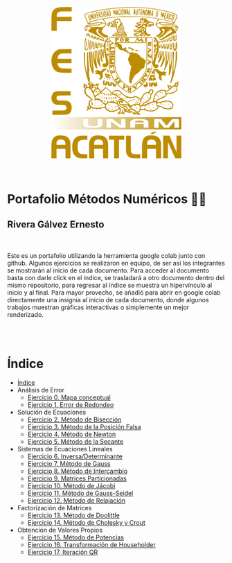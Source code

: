 <div class="img-container">
<center>
<img src="escudo-d.png"
     alt="Logo"
     style="width:300px; text-align:"center";" />
</center>
</div>
<br><br>

# Portafolio Métodos Numéricos :technologist:
## Rivera Gálvez Ernesto
<br>
<br>
Este es un portafolio utilizando la herramienta google colab junto con github. Algunos ejercicios se realizaron en equipo, de ser así los integrantes se mostrarán al inicio de cada documento. Para acceder al documento basta con darle click en el índice, se trasladará a otro documento dentro del mismo repositorio, para regresar al índice se muestra un hipervínculo al inicio y al final. Para mayor provecho, se añadió para abrir en google colab directamente una insignia al inicio de cada documento, donde algunos trabajos muestran gráficas interactivas o simplemente un mejor renderizado.

<br> <br>
# Índice

- [Índice](#índice)
- Análisis de Error
  - [Ejercicio 0. Mapa conceptual](https://github.com/neto-riga/Metodos_Numericos/blob/main/Ejercicio_0_mapa.md)
  - [Ejercicio 1. Error de Redondeo](https://github.com/neto-riga/Metodos_Numericos/blob/main/Ejercicio_1_Error_de_Redondeo.ipynb)
- Solución de Ecuaciones
  - [Ejercicio 2. Método de Bisección](https://github.com/neto-riga/Metodos_Numericos/blob/main/Ejercicio2_Biseccion.ipynb)
  - [Ejercicio 3. Método de la Posición Falsa](https://github.com/neto-riga/Metodos_Numericos/blob/main/Ejercicio_3_Posici%C3%B3n_Falsa.ipynb)
  - [Ejercicio 4. Método de Newton](https://github.com/neto-riga/Metodos_Numericos/blob/main/Ejercicio_4_M%C3%A9todo_de_Newton.ipynb)
  - [Ejercicio 5. Método de la Secante](https://github.com/neto-riga/Metodos_Numericos/blob/main/Ejercicio_5_Secante.ipynb)
- Sistemas de Ecuaciones Lineales
  - [Ejercicio 6. Inversa/Determinante](https://github.com/neto-riga/Metodos_Numericos/blob/main/Ejercicio_6_Inversa_Determinante.ipynb)
  - [Ejercicio 7. Método de Gauss](https://github.com/neto-riga/Metodos_Numericos/blob/main/Ejercicio_7_M%C3%A9todo_de_Gauss.ipynb)
  - [Ejercicio 8. Método de Intercambio](https://github.com/neto-riga/Metodos_Numericos/blob/main/Ejercicio_8_M%C3%A9todo_de_Intercambio.ipynb)
  - [Ejercicio 9. Matrices Particionadas](#ejercicio-9-matrices-particionadas)
  - [Ejercicio 10. Método de Jácobi](https://github.com/neto-riga/Metodos_Numericos/blob/main/Ejercicio_10_Jacobi.ipynb)
  - [Ejercicio 11. Método de Gauss-Seidel](https://github.com/neto-riga/Metodos_Numericos/blob/main/Ejercicio_11_Gauss_Seidel.ipynb)
  - [Ejercicio 12. Método de Relajación](#ejercicio-12-método-de-relajación)
- Factorización de Matrices
  - [Ejercicio 13. Método de Doolittle](https://github.com/neto-riga/Metodos_Numericos/blob/main/Ejercicio_13_Doolittle.ipynb)
  - [Ejercicio 14. Método de Cholesky y Crout](https://github.com/neto-riga/Metodos_Numericos/blob/main/Ejercicio_14_Cholesky.ipynb)
- Obtención de Valores Propios
  - [Ejercicio 15. Método de Potencias](https://github.com/neto-riga/Metodos_Numericos/blob/main/Ejercicio_15_Potencia.ipynb)
  - [Ejercicio 16. Transformación de Householder](https://github.com/neto-riga/Metodos_Numericos/blob/main/Ejercicio_16_Householder.ipynb)
  - [Ejercicio 17. Iteración QR](#ejercicio-17-iteración-qr)

<!-- # Análisis de Error
## Ejercicio 1. Error de Redondeo
[Índice](#índice)
# Solución de Ecuaciones
## Ejercicio 2. Método de Bisección
[Índice](#índice)
## Ejercicio 3. Método de la Posición Falsa
[Índice](#índice)
## Ejercicio 4. Método de Newton
[Índice](#índice)
## Ejercicio 5. Método de la Secante
[Índice](#índice)
## Ejercicio 6. Método de Bairstow
[Índice](#índice)
# Sistemas de Ecuaciones Lineales
## Ejercicio 6. Inversa/Determinante
[Índice](#índice)
## Ejercicio 7. Método de Gauss
[Índice](#índice)
## Ejercicio 8. Método de Intercambio
[Índice](#índice)
## Ejercicio 9. Matrices Particionadas
[Índice](#índice)
## Ejercicio 10. Método de Jácobi
[Índice](#índice)
## Ejercicio 11. Método de Gauss-Seidel
[Índice](#índice)
## Ejercicio 12. Método de Relajación
[Índice](#índice)
# Factorización de Matrices
## Ejercicio 13. Método de Doolittle
[Índice](#índice)
## Ejercicio 14. Método de Cholesky y Crout
[Índice](#índice)
# Obtención de Valores Propios
## Ejercicio 15. Método de Potencias
[Índice](#índice)
## Ejercicio 16. Transformación de Hausholder 
[Índice](#índice)
## Ejercicio 17. Iteración QR
[Índice](#índice) -->
